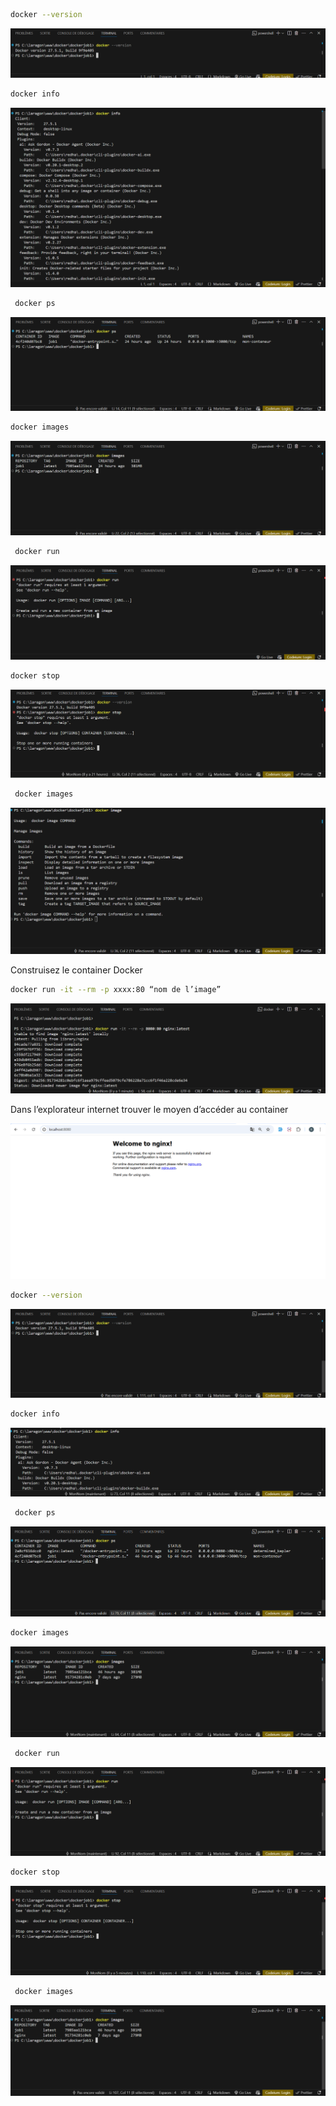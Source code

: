 ```sh
docker --version
```
![alt text](images/`dockerversion.png)



```sh
docker info
```     
![alt text](images/dockerinfo.png)

```sh
 docker ps
 ```
 ![alt text](images/dockerps.png)




 ```sh
 docker images
 ```
![alt text](images/dockerimage.png)


 
```sh
 docker run
 ```

![alt text](images/dockerrun.png)


 ```sh
 docker stop
```
![alt text](images/dockerstop.png)





```sh
 docker images
 ```
![alt text](images/dockerimageee.png)
 




 Construisez le container Docker


```sh
docker run -it --rm -p xxxx:80 “nom de l’image”
```

![alt text](images/dockerrunnn.png)

Dans l’explorateur internet trouver le moyen d’accéder au
container

![alt text](images/nginx.png)




```sh
docker --version
```
![alt text](images/dockerversionn.png)


```sh
docker info
```     
![alt text](<images/docker infoo.png>)

```sh
 docker ps
 ```
![alt text](images/dockerpss.png) 




 ```sh
 docker images
 ```
![alt text](images/dockerimagee.png)


 
```sh
 docker run
 ```
 ![alt text](<images/docker runn.png>)




 ```sh
 docker stop
```
![alt text](<images/docker stopp.png>)





```sh
 docker images
 ```

![alt text](images/dockerimagess.png) 
